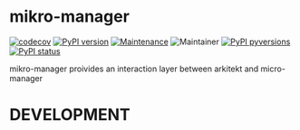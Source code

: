 # mikro-manager

[![codecov](https://codecov.io/gh/jhnnsrs/gucker/branch/master/graph/badge.svg?token=UGXEA2THBV)](https://codecov.io/gh/jhnnsrs/gucker)
[![PyPI version](https://badge.fury.io/py/gucker.svg)](https://pypi.org/project/gucker/)
[![Maintenance](https://img.shields.io/badge/Maintained%3F-yes-green.svg)](https://pypi.org/project/gucker/)
![Maintainer](https://img.shields.io/badge/maintainer-jhnnsrs-blue)
[![PyPI pyversions](https://img.shields.io/pypi/pyversions/gucker.svg)](https://pypi.python.org/pypi/gucker/)
[![PyPI status](https://img.shields.io/pypi/status/gucker.svg)](https://pypi.python.org/pypi/gucker/)

mikro-manager proivides an interaction layer between arkitekt and micro-manager

# DEVELOPMENT

